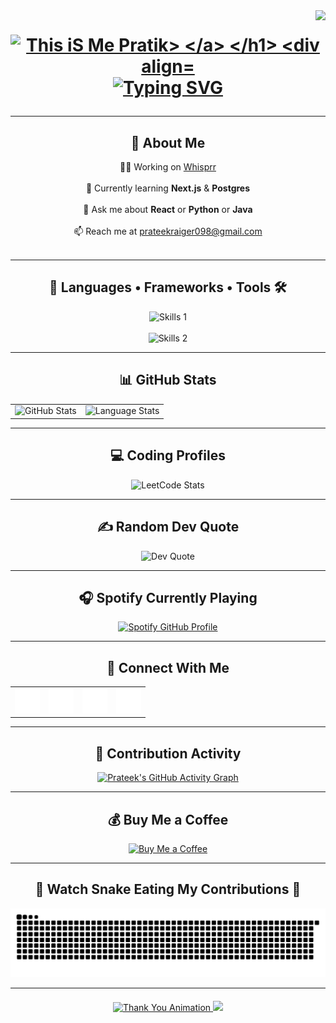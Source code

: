<img align="right" src="https://visitor-badge.laobi.icu/badge?page_id=prateekraiger.prateekraiger" />

<h1 align="center">
  <a href="#">
    <img src="https://raw.githubusercontent.com/prateekraiger/GfG/refs/heads/main/Hard/readmebox.svg?token=GHSAT0AAAAAADDNFO6V6POMMM4XMP5S63T42A3CPCA" alt="This iS Me Pratik>
  </a>
</h1>




<div align="center">
  <a href="#">
    <img 
      src="https://readme-typing-svg.demolab.com?font=Inter&weight=700&duration=1000&pause=2000&color=80F799&repeat=false&width=950&height=45&lines=Exploring+the+endless+possibilities+of+web+development%2C+creating+solutions+that+make+a+difference." 
      alt="Typing SVG" 
    />
  </a>
</div>

<hr>

<h2 align="center">📖 About Me</h2>
<div align="center">
   💪🏼 Working on <a href="https://github.com/prateekraiger/Whisprr" target="_blank">Whisprr</a><br><br>
   🌱 Currently learning <strong>Next.js</strong> & <strong>Postgres</strong><br><br>
   💬 Ask me about <strong>React</strong> or <strong>Python</strong> or <strong>Java</strong><br><br>
   📫 Reach me at <a href="mailto:prateekraiger098@gmail.com">prateekraiger098@gmail.com</a><br><br>
</div>

<hr>

<h2 align="center">🚀 Languages • Frameworks • Tools 🛠️</h2>
<div align="center">
  <img src="https://skillicons.dev/icons?i=cpp,java,python,git,github,vscode&theme=dark" alt="Skills 1" /><br><br>
  <img src="https://skillicons.dev/icons?i=html,css,bootstrap,tailwind,js,ts,react,nextjs,express,mongodb,mysql&theme=dark" alt="Skills 2" />
</div>

<hr>

<h2 align="center">📊 GitHub Stats</h2>
<table align="center">
  <tr>
    <td>
      <img 
        src="https://kasroudra-stats-card.onrender.com/user?user=prateekraiger&theme=dracula&layout=compact&hide_border=false&include_all_commits=false&count_private=true" 
        alt="GitHub Stats" 
        style="max-width: 100%;"
      />
    </td>
    <td>
      <img 
        src="https://kasroudra-stats-card.onrender.com/lang?user=prateekraiger&theme=tokyonight&layout=compact&type=piechart&sort=desc&hide_border=false&include_all_commits=false&count_private=true" 
        alt="Language Stats" 
        style="max-width: 100%;"
      />
    </td>
  </tr>
</table>

<hr>

<h2 align="center">💻 Coding Profiles</h2>
<div align="center">
  <img src="https://leetcard.jacoblin.cool/prateekraiger?theme=radical&font=Port%20Lligat%20Slab" alt="LeetCode Stats" />
</div>

<hr>


<h2 align="center">✍️ Random Dev Quote</h2>
<div align="center">
  <img src="https://quotes-github-readme.vercel.app/api?type=horizontal&theme=radical" alt="Dev Quote" />
</div>

<hr>


<h2 align="center">🎧 Spotify Currently Playing</h2>
<div align="center">
    <a href="https://spotify-github-profile.kittinanx.com/api/view?uid=31krsjwznymlovmlk7cy2rv3nyry&redirect=true">
        <img 
          src="https://spotify-github-profile.kittinanx.com/api/view?uid=31krsjwznymlovmlk7cy2rv3nyry&cover_image=true&theme=novatorem&show_offline=true&background_color=121212&interchange=false&bar_color=53b14f&bar_color_cover=true" 
          alt="Spotify GitHub Profile" 
        />
    </a>
</div>

<hr>

<h2 align="center">🤝 Connect With Me</h2>
<div align="center">
  <table>
    <tr>
      <td>
        <a href="https://github.com/prateekraiger" target="_blank">
          <img src="https://github.com/CLorant/readme-social-icons/blob/main/medium/light/github.svg" alt="GitHub" width="40" />
        </a>
      </td>
      <td>
        <a href="https://www.linkedin.com/in/pratik-r1104/" target="_blank">
          <img src="https://github.com/CLorant/readme-social-icons/blob/main/medium/light/linkedin.svg" alt="LinkedIn" width="40" />
        </a>
      </td>
      <td>
        <a href="https://x.com/mrpratik753" target="_blank">
          <img src="https://github.com/CLorant/readme-social-icons/blob/main/medium/light/twitter-x.svg" alt="Twitter" width="40" />
        </a>
      </td>
      <td>
        <a href="https://pin.it/2fscvaXXp" target="_blank">
          <img src="https://github.com/CLorant/readme-social-icons/blob/main/medium/light/pinterest.svg" alt="Pinterest" width="40" />
        </a>
      </td>
    </tr>
  </table>
</div>

<hr>

<h2 align="center">🌟 Contribution Activity</h2>
<div align="center">
  <a href="https://github.com/ashutosh00710/github-readme-activity-graph">
    <img 
      src="https://github-readme-activity-graph.vercel.app/graph?username=prateekraiger&theme=tokyo-night&custom_title=Pratik's%20Activity%20Graph&hide_border=true" 
      alt="Prateek's GitHub Activity Graph" 
    />
  </a>
</div>

<hr>

<h2 align="center">💰 Buy Me a Coffee</h2>
<div align="center">
  <a href="https://buymeacoffee.com/prateekraiger" target="_blank">
    <img src="https://img.shields.io/badge/Buy%20Me%20a%20Coffee-ffdd00?style=for-the-badge&logo=buy-me-a-coffee&logoColor=black" alt="Buy Me a Coffee" />
  </a>
</div>

<hr>

<h2 align="center">🐍 Watch Snake Eating My Contributions 🐍</h2>
<div align="center">
  <img src="https://github.com/prateekraiger/prateekraiger/blob/output/github-contribution-grid-snake.svg" alt="Snake Animation" />
</div>

<hr>

<div align="center" style="margin-top: 20px;">
  <a href="#">
    <img 
      src="https://readme-typing-svg.demolab.com?font=Fira+Code&weight=700&size=24&pause=1000&color=0D76A5&center=true&vCenter=true&width=800&height=50&lines=Thanks+for+exploring+my+profile!;Let's+connect+and+create+something+awesome!+🚀" 
      alt="Thank You Animation"
    />
  </a>

<img src="https://capsule-render.vercel.app/api?type=waving&color=gradient&height=60&section=footer&theme=onedark)" />
</div>
